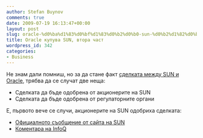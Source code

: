 ```yaml
---
author: Stefan Buynov
comments: true
date: 2009-07-19 16:13:47+00:00
layout: post
slug: oracle-%d0%ba%d1%83%d0%bf%d1%83%d0%b2%d0%b0-sun-%d0%b2%d1%82%d0%be%d1%80%d0%b0-%d1%87%d0%b0%d1%81%d1%82
title: Oracle купува SUN, втора част
wordpress_id: 342
categories:
- Business
---
```


Не знам дали помниш, но за да стане факт [сделката между SUN и Oracle](/blog/2009/05/11/oracle-to-buy-sun/), трябва да се случат две неща:
	
  * Сделката да бъде одобрена от акционерите на SUN
  * Сделката да бъде одобрена от регулаторните органи

Е, първото вече се случи, акционерите на SUN одобриха сделката:

	
  * [Официалното съобщение от сайта на SUN](http://www.sun.com/aboutsun/pr/2009-07/sunflash.20090716.1.xml)
  * [Коментара на InfoQ](http://www.infoq.com/news/2009/07/sunoracle)

